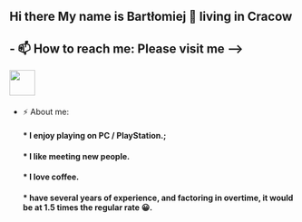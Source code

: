 ## Hi there My name is Bartłomiej 👋 living in Cracow

<!-- ### - 🔭 I’m currently looking for a job as junior front-end developer / react developer 
### - 🌱 I’m studying **material engineering** on **AGH**. -->
## - 📫 How to reach me: Please visit me -->
 [<img align="left" height="45" width="45" src="https://cdn.jsdelivr.net/npm/simple-icons@v4/icons/linkedin.svg" />][linkedin]
<br/>
<br/>
##

- ⚡ About me:
    #### * I enjoy playing on PC / PlayStation.;
    #### * I like meeting new people.
    #### * I love coffee.
    #### *  have several years of experience, and factoring in overtime, it would be at 1.5 times the regular rate 😀.





[linkedin]: https://www.linkedin.com/in/bartłomiej-karelus
